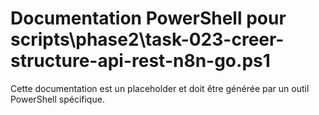 # Documentation PowerShell pour scripts\phase2\task-023-creer-structure-api-rest-n8n-go.ps1

Cette documentation est un placeholder et doit être générée par un outil PowerShell spécifique.
